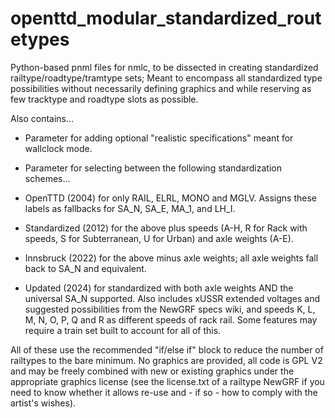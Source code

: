 # openttd_modular_standardized_routetypes
 Python-based pnml files for nmlc, to be dissected in creating standardized railtype/roadtype/tramtype sets; Meant to encompass all standardized type possibilities without necessarily defining graphics and while reserving as few tracktype and roadtype slots as possible.

Also contains...
+ Parameter for adding optional "realistic specifications" meant for wallclock mode.
+ Parameter for selecting between the following standardization schemes...

+ OpenTTD (2004) for only RAIL, ELRL, MONO and MGLV. Assigns these labels as fallbacks for SA_N, SA_E, MA_1, and LH_I.
+ Standardized (2012) for the above plus speeds (A-H, R for Rack with speeds, S for Subterranean, U for Urban) and axle weights (A-E).
+ Innsbruck (2022) for the above minus axle weights; all axle weights fall back to SA_N and equivalent.
+ Updated (2024) for standardized with both axle weights AND the universal SA_N supported. Also includes xUSSR extended voltages and suggested possibilities from the NewGRF specs wiki, and speeds K, L, M, N, O, P, Q and R as different speeds of rack rail. Some features may require a train set built to account for all of this.

All of these use the recommended "if/else if" block to reduce the number of railtypes to the bare minimum. No graphics are provided, all code is GPL V2 and may be freely combined with new or existing graphics under the appropriate graphics license (see the license.txt of a railtype NewGRF if you need to know whether it allows re-use and - if so - how to comply with the artist's wishes).
